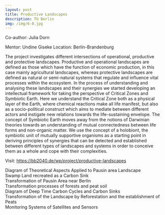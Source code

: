 ```yaml
---
layout: post
title: Productive Landscapes
description: TU Berlin
img: /img/6-0.jpg
---
```


Co-author: Julia Dorn
</div>
Mentor: Undine Giseke
</div>
Location: Berlin-Brandenburg

The project investigates different intersections of operational, productive and protective landscapes. Productive and operational landscapes are defined as those which have the function of economic production, in this case mainly agricultural landscapes, whereas protective landscapes are defined as natural or semi-natural systems that regulate and influence vital processes within the ecosystem. In the process of understanding and analysing these landscapes and their synergies we started developing an intellectual framework for taking the perspective of Critical Zones and Symbiotic Earth. Here we understand the Critical Zone both as a physical layer of the Earth, where chemical reactions make all life manifest, but also as a socio-political construct which aims to mediate between different actors and instigate new relations towards the life-sustaining envelope. The concept of Symbiotic Earth moves away from the notions of Darwinian theories towards an understanding of mutual connectedness between life forms and non-organic matter. We use the concept of a holobiont, the symbiotic unit of mutually supportive organisms as a starting point in deriving principles of synergies that can be detected and established between different types of landscapes and systems in order to conceive them as a whole and cope with their complexities.

Visit: https://bb2040.de/wp/project/productive-landscapes

<div class="img_row">
	<img class="col three" src="{{ site.baseurl }}/img/6-0.jpg" alt="" title="example image"/>
</div>
<div class="col three caption">
	Diagram of Theoretical Aspects Applied to Pausin area Landscape
</div>



<div class="img_row">
	<img class="col three" src="{{ site.baseurl }}/img/6-1.jpg" alt="" title="example image"/>
</div>
<div class="col three caption">
	Swamp Land recreated as a Carbon Sink 
</div>



<div class="img_row">
	<img class="col three" src="{{ site.baseurl }}/img/6-2.jpg" alt="" title="example image"/>
</div>
<div class="col three caption">
	Transformation of Pausin Area near Berlin 
</div>



<div class="img_row">
	<img class="col three" src="{{ site.baseurl }}/img/6-3.jpg" alt="" title="example image"/>
</div>
<div class="col three caption">
	Transformation processes of forests and peat soil
</div>



<div class="img_row">
	<img class="col three" src="{{ site.baseurl }}/img/6-4.jpg" alt="" title="example image"/>
</div>
<div class="col three caption">
	Diagram of Deep Time Carbon Cycles and Carbon Sinks
</div>



<div class="img_row">
	<img class="col three" src="{{ site.baseurl }}/img/6-5.jpg" alt="" title="example image"/>
</div>
<div class="col three caption">
	Transformation of the Landscape by Reforestation and the establishment of Peats
</div>



<div class="img_row">
	<img class="col three" src="{{ site.baseurl }}/img/6-6.jpg" alt="" title="example image"/>
</div>
<div class="col three caption">
	Monitoring Systems of Satellites and Sensors
</div>
